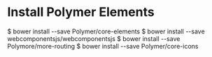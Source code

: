 # Install Polymer Elements

$ bower install --save Polymer/core-elements
$ bower install --save webcomponentsjs/webcomponentsjs
$ bower install --save Polymore/more-routing
$ bower install --save Polymer/core-icons